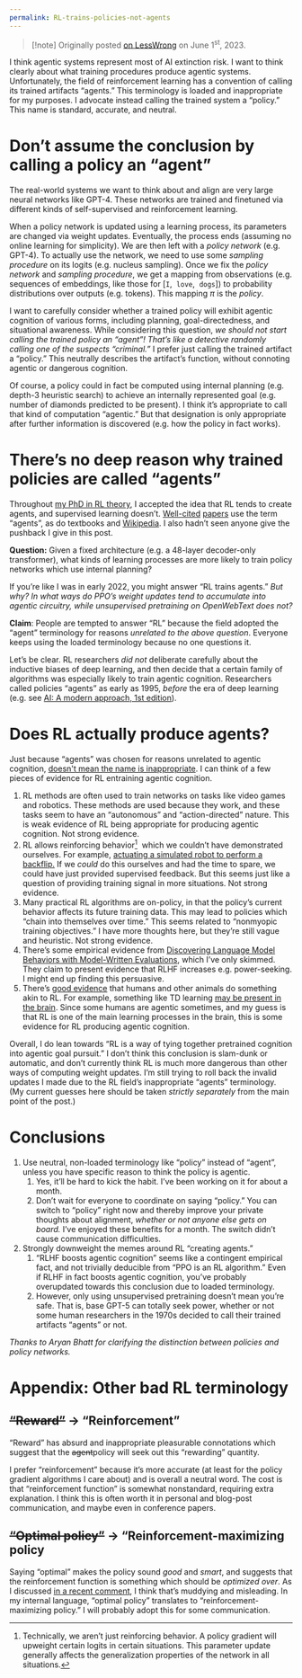```yaml
---
permalink: RL-trains-policies-not-agents
---
```


> [!note] Originally posted [on LessWrong](https://www.lesswrong.com/posts/rmfjo4Wmtgq8qa2B7/think-carefully-before-calling-rl-policies-agents) on June 1<sup>st</sup>, 2023.

<span class="first-letter">I</span> think agentic systems represent most of AI extinction risk. I want to think clearly about what training procedures produce agentic systems. Unfortunately, the field of reinforcement learning has a convention of calling its trained artifacts “agents.” This terminology is loaded and inappropriate for my purposes. I advocate instead calling the trained system a “policy.” This name is standard, accurate, and neutral. 

# Don’t assume the conclusion by calling a policy an “agent”

The real-world systems we want to think about and align are very large neural networks like GPT-4. These networks are trained and finetuned via different kinds of self-supervised and reinforcement learning.

When a policy network is updated using a learning process, its parameters are changed via weight updates. Eventually, the process ends (assuming no online learning for simplicity). We are then left with a _policy network_ (e.g. GPT-4). To actually use the network, we need to use some _sampling procedure_ on its logits (e.g. nucleus sampling). Once we fix the _policy network_ and _sampling procedure_, we get a mapping from observations (e.g. sequences of embeddings, like those for [`I`,  `love`,  `dogs`]) to probability distributions over outputs (e.g. tokens). This mapping $\pi$ is the _policy_. 

I want to carefully consider whether a trained policy will exhibit agentic cognition of various forms, including planning, goal-directedness, and situational awareness. While considering this question, _we should not start calling the trained policy an “agent”! That’s like a detective randomly calling one of the suspects “criminal.”_ I prefer just calling the trained artifact a “policy.” This neutrally describes the artifact’s function, without connoting agentic or dangerous cognition.

Of course, a policy could in fact be computed using internal planning (e.g. depth-3 heuristic search) to achieve an internally represented goal (e.g. number of diamonds predicted to be present). I think it’s appropriate to call that kind of computation “agentic.” But that designation is only appropriate after further information is discovered (e.g. how the policy in fact works).

# There’s no deep reason why trained policies are called “agents”

Throughout [my PhD in RL theory](https://turntrout.com/alignment-phd), I accepted the idea that RL tends to create agents, and supervised learning doesn’t. [Well-cited](https://arxiv.org/pdf/1312.5602.pdf) [papers](https://arxiv.org/abs/1912.06680) use the term “agents”, as do textbooks and [Wikipedia](https://en.wikipedia.org/wiki/Reinforcement_learning). I also hadn’t seen anyone give the pushback I give in this post. 

__Question:__ Given a fixed architecture (e.g. a 48-layer decoder-only transformer), what kinds of learning processes are more likely to train policy networks which use internal planning? 

If you’re like I was in early 2022, you might answer “RL trains agents.” _But why? In what ways do PPO’s weight updates tend to accumulate into agentic circuitry, while unsupervised pretraining on OpenWebText does not?_

__Claim__: People are tempted to answer “RL” because the field adopted the “agent” terminology for reasons _unrelated to the above question_. Everyone keeps using the loaded terminology because no one questions it.

Let’s be clear. RL researchers _did not_ deliberate carefully about the inductive biases of deep learning, and then decide that a certain family of algorithms was especially likely to train agentic cognition. Researchers called policies “agents” as early as 1995, _before_ the era of deep learning (e.g. see [AI: A modern approach, 1st edition](https://en.wikipedia.org/wiki/Artificial_Intelligence:_A_Modern_Approach)).

# Does RL actually produce agents?

Just because “agents” was chosen for reasons unrelated to agentic cognition, [doesn't mean the name is inappropriate](https://www.lesswrong.com/posts/qNZM3EGoE5ZeMdCRt/reversed-stupidity-is-not-intelligence). I can think of a few pieces of evidence for RL entraining agentic cognition. 

1. RL methods are often used to train networks on tasks like video games and robotics. These methods are used because they work, and these tasks seem to have an “autonomous” and “action-directed” nature. This is weak evidence of RL being appropriate for producing agentic cognition. Not strong evidence.
2. RL allows reinforcing behavior[^1]  which we couldn’t have demonstrated ourselves. For example, [actuating a simulated robot to perform a backflip.](https://arxiv.org/abs/1706.03741) If we _could_ do this ourselves and had the time to spare, we could have just provided supervised feedback. But this seems just like a question of providing training signal in more situations. Not strong evidence.
3. Many practical RL algorithms are on-policy, in that the policy’s current behavior affects its future training data. This may lead to policies which “chain into themselves over time.” This seems related to “nonmyopic training objectives.” I have more thoughts here, but they’re still vague and heuristic. Not strong evidence.
4. There’s some empirical evidence from [Discovering Language Model Behaviors with Model-Written Evaluations](https://www.lesswrong.com/posts/yRAo2KEGWenKYZG9K/discovering-language-model-behaviors-with-model-written), which I’ve only skimmed. They claim to present evidence that RLHF increases e.g. power-seeking. I might end up finding this persuasive.
5. There’s [good evidence](https://www.lesswrong.com/posts/iCfdcxiyr2Kj8m8mT/the-shard-theory-of-human-values#A_3_Evidence_for_neuroscience_assumptions) that humans and other animals do something akin to RL. For example, something like TD learning [may be present in the brain](https://en.wikipedia.org/wiki/Temporal_difference_learning#In_neuroscience). Since some humans are agentic sometimes, and my guess is that RL is one of the main learning processes in the brain, this is some evidence for RL producing agentic cognition. 

Overall, I do lean towards “RL is a way of tying together pretrained cognition into agentic goal pursuit.” I don’t think this conclusion is slam-dunk or automatic, and don’t currently think RL is much more dangerous than other ways of computing weight updates. I’m still trying to roll back the invalid updates I made due to the RL field’s inappropriate “agents” terminology. (My current guesses here should be taken _strictly separately_ from the main point of the post.)

# Conclusions

1. Use neutral, non-loaded terminology like “policy” instead of “agent”, unless you have specific reason to think the policy is agentic.
    1. Yes, it’ll be hard to kick the habit. I’ve been working on it for about a month.
    2. Don’t wait for everyone to coordinate on saying “policy.” You can switch to “policy” right now and thereby improve your private thoughts about alignment, _whether or not anyone else gets on board._ I’ve enjoyed these benefits for a month. The switch didn’t cause communication difficulties.
2. Strongly downweight the memes around RL “creating agents.” 
    1. “RLHF boosts agentic cognition” seems like a contingent empirical fact, and not trivially deducible from “PPO is an RL algorithm.” Even if RLHF in fact boosts agentic cognition, you’ve probably overupdated towards this conclusion due to loaded terminology.
    2. However, only using unsupervised pretraining doesn’t mean you’re safe. That is, base GPT-5 can totally seek power, whether or not some human researchers in the 1970s decided to call their trained artifacts “agents” or not.

_Thanks to Aryan Bhatt for clarifying the distinction between policies and policy networks._

# Appendix: Other bad RL terminology

## ~~“Reward”~~ → “Reinforcement”

“Reward” has absurd and inappropriate pleasurable connotations which suggest that the ~~agent~~policy will seek out this “rewarding” quantity. 

I prefer “reinforcement” because it’s more accurate (at least for the policy gradient algorithms I care about) and is overall a neutral word. The cost is that “reinforcement function” is somewhat nonstandard, requiring extra explanation. I think this is often worth it in personal and blog-post communication, and maybe even in conference papers.

## ~~“Optimal policy”~~ → “Reinforcement-maximizing policy

Saying “optimal” makes the policy sound _good_ and _smart_, and suggests that the reinforcement function is something which should be _optimized over_. As I discussed [in a recent comment](https://www.lesswrong.com/posts/fLpuusx9wQyyEBtkJ/power-seeking-can-be-probable-and-predictive-for-trained?commentId=ndmFcktFiGRLkRMBW), I think that’s muddying and misleading. In my internal language, “optimal policy” translates to “reinforcement-maximizing policy.” I will probably adopt this for some communication.

[^1]: Technically, we aren’t just reinforcing behavior. A policy gradient will upweight certain logits in certain situations. This parameter update generally affects the generalization properties of the network in all situations.
